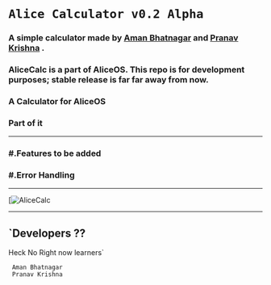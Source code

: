 #  `Alice Calculator v0.2 Alpha`

### A simple calculator made by [Aman Bhatnagar](https://github.com/AmanBhatnagar12) and [Pranav Krishna](https://github.com/ppranav06) .  

### AliceCalc is a part of AliceOS.  This repo is for development purposes; stable release is far far away from now. 

### A Calculator for AliceOS
### Part of it
-----
### #.Features to be added 
### #.Error Handling 
 -----
[![AliceCalc](https://github.com/AmanBhatnagar12/AliceCalculator-/blob/main/Error%20Handling%20.png)

---
##  `Developers ?? 
Heck No Right now learners`
``` 
 Aman Bhatnagar
 Pranav Krishna
```
